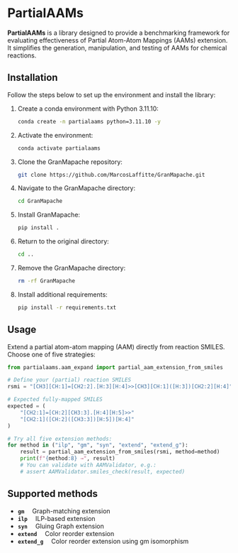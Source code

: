 # PartialAAMs

**PartialAAMs** is a library designed to provide a benchmarking framework for evaluating effectiveness of  Partial Atom-Atom Mappings (AAMs) extension. It simplifies the generation, manipulation, and testing of AAMs for chemical reactions.


## Installation

Follow the steps below to set up the environment and install the library:

1. Create a conda environment with Python 3.11.10:
   ```bash
   conda create -n partialaams python=3.11.10 -y
   ```

2. Activate the environment:
   ```bash
   conda activate partialaams
   ```

3. Clone the GranMapache repository:
   ```bash
   git clone https://github.com/MarcosLaffitte/GranMapache.git
   ```

4. Navigate to the GranMapache directory:
   ```bash
   cd GranMapache
   ```

5. Install GranMapache:
   ```bash
   pip install .
   ```

6. Return to the original directory:
   ```bash
   cd ..
   ```

7. Remove the GranMapache directory:
   ```bash
   rm -rf GranMapache
   ```

8. Install additional requirements:
   ```bash
   pip install -r requirements.txt
   ```
## Usage

Extend a partial atom-atom mapping (AAM) directly from reaction SMILES. Choose one of five strategies:

```python
from partialaams.aam_expand import partial_aam_extension_from_smiles

# Define your (partial) reaction SMILES
rsmi = "[CH3][CH:1]=[CH2:2].[H:3][H:4]>>[CH3][CH:1]([H:3])[CH2:2][H:4]"

# Expected fully-mapped SMILES
expected = (
    "[CH2:1]=[CH:2][CH3:3].[H:4][H:5]>>"
    "[CH2:1]([CH:2]([CH3:3])[H:5])[H:4]"
)

# Try all five extension methods:
for method in ("ilp", "gm", "syn", "extend", "extend_g"):
    result = partial_aam_extension_from_smiles(rsmi, method=method)
    print(f"{method:8} →", result)
    # You can validate with AAMValidator, e.g.:
    # assert AAMValidator.smiles_check(result, expected)

```
## Supported methods

- **`gm`**  Graph-matching extension  
- **`ilp`**  ILP-based extension  
- **`syn`**  Gluing Graph extension  
- **`extend`**  Color reorder extension  
- **`extend_g`**  Color reorder extension using gm isomorphism

